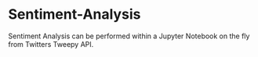 # Sentiment-Analysis

Sentiment Analysis can be performed within a Jupyter Notebook on the fly from Twitters Tweepy API.
